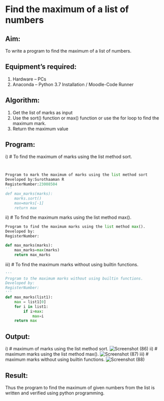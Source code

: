 # Find the maximum of a list of numbers
## Aim:
To write a program to find the maximum of a list of numbers.
## Equipment’s required:
1.	Hardware – PCs
2.	Anaconda – Python 3.7 Installation / Moodle-Code Runner
## Algorithm:
1.	Get the list of marks as input
2.	Use the sort() function or max() function or use the for loop to find the maximum mark.
3.	Return the maximum value
## Program:

i)	# To find the maximum of marks using the list method sort.
```Python


Program to mark the maximum of marks using the list method sort
Developed by:Surothaaman R
RegisterNumber:23008504
'''
def max_marks(marks):
    marks.sort()
    max=marks[-1]
    return max

```

ii)	# To find the maximum marks using the list method max().
```Python
Program to find the maximum marks using the list method max().
Developed by: 
RegisterNumber: 

def max_marks(marks):
    max_marks=max(marks)
    return max_marks

```

iii) # To find the maximum marks without using builtin functions.
```Python
''' 
Program to the maximum marks without using builtin functions.
Developed by: 
RegisterNumber: 
'''
def max_marks(list1):
    max = list1[0]
    for i in list1:
        if i>max:
            max=i
    return max


```
## Output:
i) # maximum of marks using the list method sort.
![Screenshot (86)](https://github.com/surothaaman/FindMaximum/assets/133313653/bfab2bde-6fe0-40a0-ac75-286badc552f5)
ii) # maximum marks using the list method max().
![Screenshot (87)](https://github.com/surothaaman/FindMaximum/assets/133313653/6468ebea-629a-4659-8c7d-b21d2acdfdc1)
iii) # maximum marks without using builtin functions.
![Screenshot (88)](https://github.com/surothaaman/FindMaximum/assets/133313653/f087ee34-1bb1-4a73-b2ed-45e4c4894696)




## Result:
Thus the program to find the maximum of given numbers from the list is written and verified using python programming.
